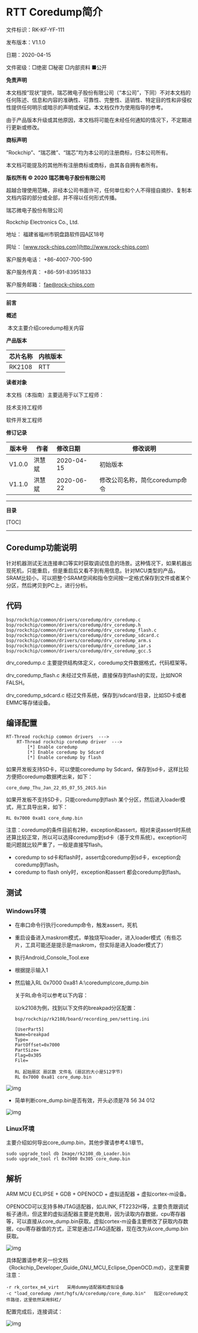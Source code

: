 # RTT Coredump简介

文件标识：RK-KF-YF-111

发布版本：V1.1.0

日期：2020-04-15

文件密级：□绝密   □秘密   □内部资料   ■公开

**免责声明**

本文档按“现状”提供，瑞芯微电子股份有限公司（“本公司”，下同）不对本文档的任何陈述、信息和内容的准确性、可靠性、完整性、适销性、特定目的性和非侵权性提供任何明示或暗示的声明或保证。本文档仅作为使用指导的参考。

由于产品版本升级或其他原因，本文档将可能在未经任何通知的情况下，不定期进行更新或修改。

**商标声明**

“Rockchip”、“瑞芯微”、“瑞芯”均为本公司的注册商标，归本公司所有。

本文档可能提及的其他所有注册商标或商标，由其各自拥有者所有。

**版权所有 © 2020 瑞芯微电子股份有限公司**

超越合理使用范畴，非经本公司书面许可，任何单位和个人不得擅自摘抄、复制本文档内容的部分或全部，并不得以任何形式传播。

瑞芯微电子股份有限公司

Rockchip Electronics Co., Ltd.

地址：     福建省福州市铜盘路软件园A区18号

网址：     [www.rock-chips.com](http://www.rock-chips.com)

客户服务电话： +86-4007-700-590

客户服务传真： +86-591-83951833

客户服务邮箱： [fae@rock-chips.com](mailto:fae@rock-chips.com)

---

**前言**

**概述**

​	本文主要介绍coredump相关内容

**产品版本**

| **芯片名称** | **内核版本** |
| ------------ | ------------ |
| RK2108    | RTT     |

**读者对象**

本文档（本指南）主要适用于以下工程师：

技术支持工程师

软件开发工程师

**修订记录**

| **版本号** | **作者** | **修改日期** | **修改说明** |
| ---------- | --------| :--------- | ------------ |
| V1.0.0    | 洪慧斌 | 2020-04-15 | 初始版本     |
| V1.1.0 | 洪慧斌 | 2020-06-22 | 修改公司名称，简化coredump命令 |

---

**目录**

[TOC]

---

## Coredump功能说明

​	针对机器测试无法连接串口等实时获取调试信息的场景。这种情况下，如果机器出现死机，只能重启，但是重启后又看不到有用信息。针对MCU类型的产品，SRAM比较小，可以把整个SRAM空间和指令空间按一定格式保存到文件或者某个分区，然后拷贝到PC上，进行分析。

## 代码

```
bsp/rockchip/common/drivers/coredump/drv_coredump.c
bsp/rockchip/common/drivers/coredump/drv_coredump.h
bsp/rockchip/common/drivers/coredump/drv_coredump_flash.c
bsp/rockchip/common/drivers/coredump/drv_coredump_sdcard.c
bsp/rockchip/common/drivers/coredump/drv_coredump_arm.s
bsp/rockchip/common/drivers/coredump/drv_coredump_iar.s
bsp/rockchip/common/drivers/coredump/drv_coredump_gcc.S
```

drv_coredump.c 主要提供结构体定义，coredump文件数据格式，代码框架等。

drv_coredump_flash.c 未经过文件系统，直接保存到flash的实现，比如NOR FALSH。

drv_coredump_sdcard.c 经过文件系统，保存到/sdcard/目录，比如SD卡或者EMMC等存储设备。

## 编译配置

```
RT-Thread rockchip common drivers  --->
	RT-Thread rockchip coredump driver  --->
		[*] Enable coredump
		[*] Enable coredump by Sdcard
		[*] Enable coredump by flash
```

如果开发板支持SD卡，可以使能coredump by Sdcard，保存到sd卡，这样比较方便把coredump数据拷出来，如下：

```
core_dump_Thu_Jan_22_05_07_55_2015.bin
```

如果开发板不支持SD卡，只能coredump到flash 某个分区，然后进入loader模式，用工具导出来，如下：

```
RL 0x7000 0xa81 core_dump.bin
```

注意：coredump的条件目前有2种，exception和assert，相对来说assert时系统还算比较正常，所以可以选择coredump到sd卡（基于文件系统）。exception可能问题就比较严重了，一般是直接写flash。

* coredump to sd卡和flash时，assert会coredump到sd卡，exception会coredump到flash。
* coredump to flash only时，exception和assert 都会coredump到flash。

## 测试

### Windows环境

* 在串口命令行执行coredump命令，触发assert，死机

* 重启设备进入maskrom模式，单独烧写loader，进入loader模式（有些芯片，工具可能还是提示是maskrom，但实际是进入loader模式了）

* 执行Android_Console_Tool.exe

* 根据提示输入1

* 然后输入RL 0x7000 0xa81 A:\coredump\core_dump.bin

  关于RL命令可以参考以下内容：

  以rk2108为例，找到以下文件的breakpad分区配置：

  ```
  bsp/rockchip/rk2108/board/recording_pen/setting.ini

  [UserPart5]
  Name=breakpad
  Type=
  PartOffset=0x7000
  PartSize=
  Flag=0x305
  File=

  RL 起始扇区 扇区数 文件名 (扇区的大小是512字节)
  RL 0x7000 0xa81 core_dump.bin
  ```

![img](Rockchip_Developer_Guide_RTT_Coredump_CN/3.png)

* 简单判断core_dump.bin是否有效，开头必须是78 56 34 012

![img](Rockchip_Developer_Guide_RTT_Coredump_CN/4.png)

### Linux环境

主要介绍如何导出core_dump.bin，其他步骤请参考4.1章节。

```
sudo upgrade_tool db Image/rk2108_db_Loader.bin
sudo upgrade_tool rl 0x7000 0x305 core_dump.bin
```

## 解析

ARM MCU ECLIPSE + GDB + OPENOCD + 虚拟适配器 + 虚拟cortex-m设备。

OPENOCD可以支持多种JTAG适配器，如JLINK, FT2232H等，主要负责跟调试板子通讯，但这里的虚拟适配器主要是充数用，因为读取内存数据，cpu寄存器等，可以直接从core_dump.bin获取。虚拟cortex-m设备主要修改了获取内存数据，cpu寄存器值的方式，正常是通过JTAG适配器，现在改为从core_dump.bin获取。

![img](Rockchip_Developer_Guide_RTT_Coredump_CN/2.png)

具体配置请参考另一份文档《Rockchip_Developer_Guide_GNU_MCU_Eclipse_OpenOCD.md》，这里需要注意：

```
-r rk_cortex_m4_virt   采用dummy适配器和虚拟设备
-c "load_coredump /mnt/hgfs/A/coredump/core_dump.bin"   指定coredump文件路径，这里依然采用斜杠/
```

配置完成后，连接调试：

![img](Rockchip_Developer_Guide_RTT_Coredump_CN/1.png)

